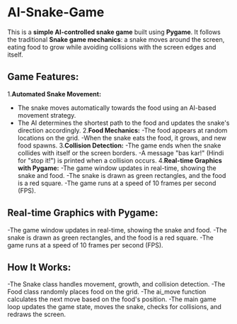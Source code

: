 # AI-Snake-Game
This is a **simple AI-controlled snake game** built using **Pygame**. It follows the traditional **Snake game mechanics**: a snake moves around the screen, eating food to grow while avoiding collisions with the screen edges and itself.

## Game Features:
1.**Automated Snake Movement:**
- The snake moves automatically towards the food using an AI-based movement strategy.
- The AI determines the shortest path to the food and updates the snake's direction accordingly.
2.**Food Mechanics:**
-The food appears at random locations on the grid.
-When the snake eats the food, it grows, and new food spawns.
3.**Collision Detection:**
-The game ends when the snake collides with itself or the screen borders.
-A message "bas kar!" (Hindi for "stop it!") is printed when a collision occurs.
4.**Real-time Graphics with Pygame:**
-The game window updates in real-time, showing the snake and food.
-The snake is drawn as green rectangles, and the food is a red square.
-The game runs at a speed of 10 frames per second (FPS).

## Real-time Graphics with Pygame:
-The game window updates in real-time, showing the snake and food.
-The snake is drawn as green rectangles, and the food is a red square.
-The game runs at a speed of 10 frames per second (FPS).

## How It Works:
-The Snake class handles movement, growth, and collision detection.
-The Food class randomly places food on the grid.
-The ai_move function calculates the next move based on the food's position.
-The main game loop updates the game state, moves the snake, checks for collisions, and redraws the screen.
